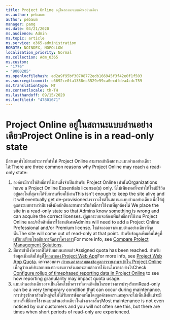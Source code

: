 ```yaml
---
title: Project Online อยู่ในสถานะแบบอ่านอย่างเดียว
ms.author: pebaum
author: pebaum
manager: pamg
ms.date: 04/21/2020
ms.audience: Admin
ms.topic: article
ms.service: o365-administration
ROBOTS: NOINDEX, NOFOLLOW
localization_priority: Normal
ms.collection: Adm_O365
ms.custom:
- "1776"
- "9000205"
ms.openlocfilehash: ad2a9f95bf30708772edb166945f3f42e0f1f503
ms.sourcegitcommit: c6692ce0fa1358ec3529e59ca0ecdfdea4cdc759
ms.translationtype: MT
ms.contentlocale: th-TH
ms.lasthandoff: 09/15/2020
ms.locfileid: "47801671"
---
```

# <a name="project-online-is-in-a-read-only-state"></a><span data-ttu-id="813cf-102">Project Online อยู่ในสถานะแบบอ่านอย่างเดียว</span><span class="sxs-lookup"><span data-stu-id="813cf-102">Project Online is in a read-only state</span></span>

<span data-ttu-id="813cf-103">มีสาเหตุทั่วไปสามประการที่ทำให้ Project Online สามารถเข้าถึงสถานะแบบอ่านอย่างเดียวได้:</span><span class="sxs-lookup"><span data-stu-id="813cf-103">There are three common reasons why Project Online may reach a read-only state:</span></span>

1. <span data-ttu-id="813cf-104">องค์กรมีการให้สิทธิ์การใช้งานสิ่งจำเป็นสำหรับ Project Online เท่านั้น</span><span class="sxs-lookup"><span data-stu-id="813cf-104">Organizations have a Project Online Essentials license(s) only.</span></span> <span data-ttu-id="813cf-105">นี่ไม่เพียงพอที่จะทำให้ไซต์มีชีวิตอยู่และในที่สุดจะได้รับการเตรียมใช้งาน</span><span class="sxs-lookup"><span data-stu-id="813cf-105">This isn't enough to keep the site alive and it will eventually get de-provisioned.</span></span><span data-ttu-id="813cf-106">เราวางไซต์ในสถานะแบบอ่านอย่างเดียวเพื่อให้ผู้ดูแลระบบทราบว่ามีบางสิ่งผิดปกติและสามารถรับสิทธิ์การใช้งานที่ถูกต้องได้</span><span class="sxs-lookup"><span data-stu-id="813cf-106"> We place the site in a read-only state so that Admins know something is wrong and can acquire the correct licenses.</span></span> <span data-ttu-id="813cf-107">ผู้ดูแลระบบจะต้องเพิ่มสิทธิ์การใช้งาน Project Online และ/หรือสิทธิ์การใช้งานพิเศษ</span><span class="sxs-lookup"><span data-stu-id="813cf-107">Admins will need to add a Project Online Professional and/or Premium license.</span></span> <span data-ttu-id="813cf-108">ไซต์จะออกจากแบบอ่านอย่างเดียวที่จุดนั้น</span><span class="sxs-lookup"><span data-stu-id="813cf-108">The site will come out of read-only at that point.</span></span> <span data-ttu-id="813cf-109">สำหรับข้อมูลเพิ่มเติมให้ดูที่[เปรียบเทียบโซลูชันการจัดการโครงการ](https://products.office.com/project/compare-microsoft-project-management-software?tab=1)</span><span class="sxs-lookup"><span data-stu-id="813cf-109">For more info, see [Compare Project Management Solutions](https://products.office.com/project/compare-microsoft-project-management-software?tab=1).</span></span>
2. <span data-ttu-id="813cf-110">มีการเข้าถึงโควตาที่ได้รับมอบหมายแล้ว</span><span class="sxs-lookup"><span data-stu-id="813cf-110">Assigned quota has been reached.</span></span> <span data-ttu-id="813cf-111">สำหรับข้อมูลเพิ่มเติมให้ดูที่[โควตาของ Project Web App](https://docs.microsoft.com/projectonline/tune-project-online-performance#project-web-app-quota)</span><span class="sxs-lookup"><span data-stu-id="813cf-111">For more info, see [Project Web App Quota](https://docs.microsoft.com/projectonline/tune-project-online-performance#project-web-app-quota).</span></span> <span data-ttu-id="813cf-112">ตรวจสอบการ [กำหนดค่าสะสมของข้อมูลการรายงานจเข้าใน Project Online](https://docs.microsoft.com/ProjectOnline/configure-rollup-of-timephased-reporting-data-in-project-online) เพื่อดูว่าองค์ประกอบของรายงานอาจส่งผลกระทบต่อการใช้งานโควตาอย่างไร</span><span class="sxs-lookup"><span data-stu-id="813cf-112">Check [Configure rollup of timephased reporting data in Project Online](https://docs.microsoft.com/ProjectOnline/configure-rollup-of-timephased-reporting-data-in-project-online) to see how reporting granularity may impact quota usage.</span></span>
3. <span data-ttu-id="813cf-113">แบบอ่านอย่างเดียวอาจเป็นเงื่อนไขชั่วคราวที่อาจเกิดขึ้นในระหว่างการบำรุงรักษา</span><span class="sxs-lookup"><span data-stu-id="813cf-113">Read-only can be a very temporary condition that can occur during maintenance.</span></span> <span data-ttu-id="813cf-114">การบำรุงรักษาส่วนใหญ่จะไม่ได้รับการสังเกตเห็นโดยลูกค้าของเราและคุณจะไม่เห็นสิ่งนี้แต่จะมีบางครั้งที่มีการใช้งานแบบอ่านอย่างเดียวในช่วงเวลาสั้นๆ</span><span class="sxs-lookup"><span data-stu-id="813cf-114">Most maintenance is not even noticed by our customers and you will not often see this, but there are times when short periods of read-only are experienced.</span></span>
